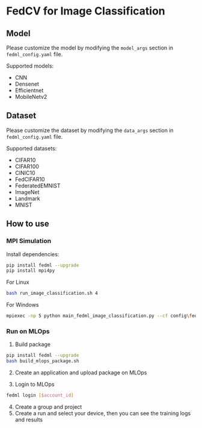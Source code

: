 # FedCV for Image Classification

## Model

Please customize the model by modifying the `model_args` section in `fedml_config.yaml` file.

Supported models:

- CNN
- Densenet
- Efficientnet
- MobileNetv2

## Dataset

Please customize the dataset by modifying the `data_args` section in `fedml_config.yaml` file.

Supported datasets:

- CIFAR10
- CIFAR100
- CINIC10
- FedCIFAR10
- FederatedEMNIST
- ImageNet
- Landmark
- MNIST

## How to use

### MPI Simulation

Install dependencies:

```bash
pip install fedml --upgrade
pip install mpi4py
```

For Linux

```bash
bash run_image_classification.sh 4
```

For Windows

```bash
mpiexec -np 5 python main_fedml_image_classification.py --cf config\fedml_config.yaml
```

### Run on MLOps

1. Build package

```bash
pip install fedml --upgrade
bash build_mlops_package.sh
```

2. Create an application and upload package on MLOps

3. Login to MLOps

```bash
fedml login [$account_id]
```

4. Create a group and project
5. Create a run and select your device, then you can see the training logs and results
